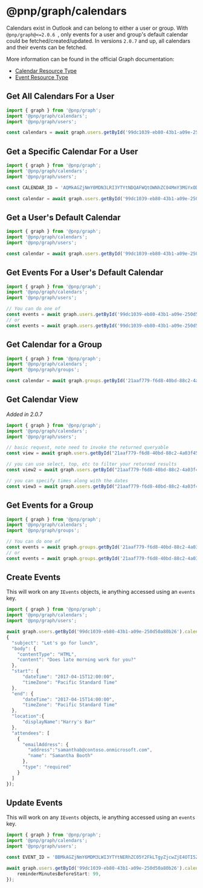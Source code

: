 # @pnp/graph/calendars

 Calendars exist in Outlook and can belong to either a user or group. With `@pnp/graph@<=2.0.6 `, only events for a user and group's default calendar could be fetched/created/updated. In versions `2.0.7` and up, all calendars and their events can be fetched.

More information can be found in the official Graph documentation:

- [Calendar Resource Type](https://docs.microsoft.com/en-us/graph/api/resources/calendar?view=graph-rest-1.0)
- [Event Resource Type](https://docs.microsoft.com/en-us/graph/api/resources/event?view=graph-rest-1.0)

## Get All Calendars For a User

```ts
import { graph } from '@pnp/graph';
import '@pnp/graph/calendars';
import '@pnp/graph/users';

const calendars = await graph.users.getById('99dc1039-eb80-43b1-a09e-250d50a80b26').calendars();
```

## Get a Specific Calendar For a User

```ts
import { graph } from '@pnp/graph';
import '@pnp/graph/calendars';
import '@pnp/graph/users';

const CALENDAR_ID = 'AQMkAGZjNmY0MDN3LRI3YTYtNDQAFWQtOWNhZC04MmY3MGYxODkeOWUARgAAA-xUBMMopY1NkrWA0qGcXHsHAG4I-wMXjoRMkgRnRetM5oIAAAIBBgAAAG4I-wMXjoRMkgRnRetM5oIAAAIsYgAAAA==';

const calendar = await graph.users.getById('99dc1039-eb80-43b1-a09e-250d50a80b26').calendars.getById(CALENDAR_ID)();
```

## Get a User's Default Calendar

```ts
import { graph } from '@pnp/graph';
import '@pnp/graph/calendars';
import '@pnp/graph/users';

const calendar = await graph.users.getById('99dc1039-eb80-43b1-a09e-250d50a80b26').calendar();
```

## Get Events For a User's Default Calendar

```ts
import { graph } from '@pnp/graph';
import '@pnp/graph/calendars';
import '@pnp/graph/users';

// You can do one of
const events = await graph.users.getById('99dc1039-eb80-43b1-a09e-250d50a80b26').calendar.events();
// or
const events = await graph.users.getById('99dc1039-eb80-43b1-a09e-250d50a80b26').events();
```

## Get Calendar for a Group

```ts
import { graph } from '@pnp/graph';
import '@pnp/graph/calendars';
import '@pnp/graph/groups';

const calendar = await graph.groups.getById('21aaf779-f6d8-40bd-88c2-4a03f456ee82').calendar();
```

## Get Calendar View

_Added in 2.0.7_

```ts
import { graph } from '@pnp/graph';
import '@pnp/graph/calendars';
import '@pnp/graph/users';

// basic request, note need to invoke the returned queryable
const view = await graph.users.getById("21aaf779-f6d8-40bd-88c2-4a03f456ee82").calendarView("2020-01-01", "2020-03-01")();

// you can use select, top, etc to filter your returned results
const view2 = await graph.users.getById("21aaf779-f6d8-40bd-88c2-4a03f456ee82").calendarView("2020-01-01", "2020-03-01").select("subject").top(3)();

// you can specify times along with the dates
const view3 = await graph.users.getById("21aaf779-f6d8-40bd-88c2-4a03f456ee82").calendarView("2020-01-01T19:00:00-08:00", "2020-03-01T19:00:00-08:00")();
```

## Get Events for a Group

```ts
import { graph } from '@pnp/graph';
import '@pnp/graph/calendars';
import '@pnp/graph/groups';

// You can do one of
const events = await graph.groups.getById('21aaf779-f6d8-40bd-88c2-4a03f456ee82').calendar.events();
// or
const events = await graph.groups.getById('21aaf779-f6d8-40bd-88c2-4a03f456ee82').events();
```

## Create Events

This will work on any `IEvents` objects, ie anything accessed using an `events` key.

```ts
import { graph } from '@pnp/graph';
import '@pnp/graph/calendars';
import '@pnp/graph/users';

await graph.users.getById('99dc1039-eb80-43b1-a09e-250d50a80b26').calendar.events.add(
{
  "subject": "Let's go for lunch",
  "body": {
    "contentType": "HTML",
    "content": "Does late morning work for you?"
  },
  "start": {
      "dateTime": "2017-04-15T12:00:00",
      "timeZone": "Pacific Standard Time"
  },
  "end": {
      "dateTime": "2017-04-15T14:00:00",
      "timeZone": "Pacific Standard Time"
  },
  "location":{
      "displayName":"Harry's Bar"
  },
  "attendees": [
    {
      "emailAddress": {
        "address":"samanthab@contoso.onmicrosoft.com",
        "name": "Samantha Booth"
      },
      "type": "required"
    }
  ]
});
```

## Update Events

This will work on any `IEvents` objects, ie anything accessed using an `events` key. 

```ts
import { graph } from '@pnp/graph';
import '@pnp/graph/calendars';
import '@pnp/graph/users';

const EVENT_ID = 'BBMkAGZjNmY6MDM3LWI3YTYtNERhZC05Y2FkLTgyZjcwZjE4OTI5ZQBGAAAAAAD8VQTDKKWNTY61gNKhnFzLBwBuCP8DF46ETJIEZ0XrTOaCAAAAAAENAABuCP8DF46ETJFEZ0EnTOaCAAFvdoJvAAA=';

await graph.users.getById('99dc1039-eb80-43b1-a09e-250d50a80b26').calendar.events.getById(EVENT_ID).update({
    reminderMinutesBeforeStart: 99,
});
```